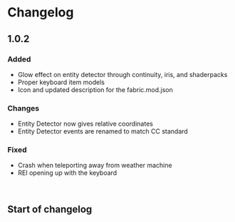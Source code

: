 # Changelog

## 1.0.2

### Added
- Glow effect on entity detector through continuity, iris, and shaderpacks
- Proper keyboard item models
- Icon and updated description for the fabric.mod.json

### Changes
- Entity Detector now gives relative coordinates
- Entity Detector events are renamed to match CC standard

### Fixed
- Crash when teleporting away from weather machine
- REI opening up with the keyboard


<br>

## Start of changelog